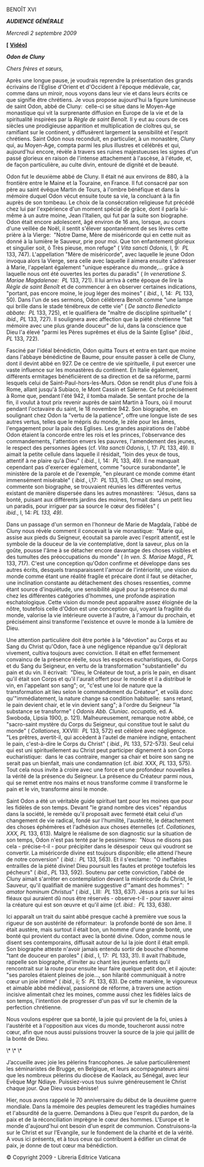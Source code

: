 BENOÎT XVI

***AUDIENCE GÉNÉRALE***

*Mercredi 2 septembre 2009*

**\[** **[Vidéo](http://vod.vatican.va/udienza02092009.mov)\]**

***Odon de Cluny***

*Chers frères et sœurs,*

Après une longue pause, je voudrais reprendre la présentation des grands écrivains de l'Eglise d'Orient et d'Occident à l'époque médiévale, car, comme dans un miroir, nous voyons dans leur vie et dans leurs écrits ce que signifie être chrétiens. Je vous propose aujourd'hui la figure lumineuse de saint Odon, abbé de Cluny:  celle-ci se situe dans le Moyen-Age monastique qui vit la surprenante diffusion en Europe de la vie et de la spiritualité inspirées par la *Règle de saint Benoît.* Il y eut au cours de ces siècles une prodigieuse apparition et multiplication de cloîtres qui, se ramifiant sur le continent, y diffusèrent largement la sensibilité et l'esprit chrétiens. Saint Odon nous reconduit, en particulier, à un monastère, *Cluny* qui, au Moyen-Age, compta parmi les plus illustres et célébrés et qui, aujourd'hui encore, révèle à travers ses ruines majestueuses les signes d'un passé glorieux en raison de l'intense attachement à l'ascèse, à l'étude, et, de façon particulière, au culte divin, entouré de dignité et de beauté.

Odon fut le deuxième abbé de Cluny. Il était né aux environs de 880, à la frontière entre le Maine et la Touraine, en France. Il fut consacré par son père au saint évêque Martin de Tours, à l'ombre bénéfique et dans la mémoire duquel Odon vécut ensuite toute sa vie, la concluant à la fin auprès de son tombeau. Le choix de la consécration religieuse fut précédé chez lui par l'expérience d'un moment spécial de grâce, dont il parla lui-même à un autre moine, Jean l'Italien, qui fut par la suite son biographe. Odon était encore adolescent, âgé environ de 16 ans, lorsque, au cours d'une veillée de Noël, il sentit s'élever spontanément de ses lèvres cette prière à la Vierge:  "Notre Dame, Mère de miséricorde qui en cette nuit as donné à la lumière le Sauveur, prie pour moi. Que ton enfantement glorieux et singulier soit, ô Très pieuse, mon refuge" ( *Vita sancti Odonis,* I, 9:  *PL* 133, 747). L'appellation "Mère de miséricorde", avec laquelle le jeune Odon invoqua alors la Vierge, sera celle avec laquelle il aimera ensuite s'adresser à Marie, l'appelant également "unique espérance du monde,... grâce à laquelle nous ont été ouvertes les portes du paradis" ( *In veneratione S. Mariae Magdalenae:  PL* 133, 721). Il lui arriva à cette époque de lire la *Règle de saint Benoît* et de commencer à en observer certaines indications, "portant, pas encore moine, le joug léger des moines" ( *ibid.,* I, 14:  *PL* 133, 50). Dans l'un de ses sermons, Odon célébrera Benoît comme "une lampe qui brille dans le stade ténébreux de cette vie" ( *De sancto Benedicto abbate:  PL* 133, 725), et le qualifiera de "maître de discipline spirituelle" ( *ibid., PL* 133, 727). Il soulignera avec affection que la piété chrétienne "fait mémoire avec une plus grande douceur" de lui, dans la conscience que Dieu l'a élevé "parmi les Pères suprêmes et élus de la Sainte Eglise" *(ibid.*, *PL* 133, 722).

Fasciné par l'idéal bénédictin, Odon quitta Tours et entra en tant que moine dans l'abbaye bénédictine de Baume, pour ensuite passer à celle de Cluny, dont il devint abbé en 927. De ce centre de vie spirituelle, il put exercer une vaste influence sur les monastères du continent. En Italie également, différents ermitages bénéficièrent de sa direction et de sa réforme, parmi lesquels celui de Saint-Paul-hors-les-Murs. Odon se rendit plus d'une fois à Rome, allant jusqu'à Subiaco, le Mont Cassin et Salerne. Ce fut précisément à Rome que, pendant l'été 942, il tomba malade. Se sentant proche de la fin, il voulut à tout prix revenir auprès de saint Martin à Tours, où il mourut pendant l'octavaire du saint, le 18 novembre 942. Son biographe, en soulignant chez Odon la "vertu de la patience", offre une longue liste de ses autres vertus, telles que le mépris du monde, le zèle pour les âmes, l'engagement pour la paix des Eglises. Les grandes aspirations de l'abbé Odon étaient la concorde entre les rois et les princes, l'observance des commandements, l'attention envers les pauvres, l'amendement des jeunes, le respect des personnes âgées (cf. *Vita sancti Odonis*, I, 17: *PL* 133, 49). Il aimait la petite cellule dans laquelle il résidait, "loin des yeux de tous, attentif à ne plaire qu'à Dieu" ( *ibid.*, I, 14:  *PL* 133, 49). Il ne manquait cependant pas d'exercer également, comme "source surabondante", le ministère de la parole et de l'exemple, "en pleurant ce monde comme étant immensément misérable" ( *ibid*., i,17:  *PL* 133, 51). Chez un seul moine, commente son biographe, se trouvaient réunies les différentes vertus existant de manière dispersée dans les autres monastères:  "Jésus, dans sa bonté, puisant aux différents jardins des moines, formait dans un petit lieu un paradis, pour irriguer par sa source le cœur des fidèles" ( *ibid.*, I, 14: *PL 133, 49).*

Dans un passage d'un sermon en l'honneur de Marie de Magdala, l'abbé de Cluny nous révèle comment il concevait la vie monastique:  "Marie qui, assise aux pieds du Seigneur, écoutait sa parole avec l'esprit attentif, est le symbole de la douceur de la vie contemplative, dont la saveur, plus on la goûte, pousse l'âme à se détacher encore davantage des choses visibles et des tumultes des préoccupations du monde" ( *In ven. S. Mariae Magd., PL* 133, 717). C'est une conception qu'Odon confirme et développe dans ses autres écrits, desquels transparaissent l'amour de l'intériorité, une vision du monde comme étant une réalité fragile et précaire dont il faut se détacher, une inclination constante au détachement des choses ressenties, comme étant source d'inquiétude, une sensibilité aiguë pour la présence du mal chez les différentes catégories d'hommes, une profonde aspiration eschatologique. Cette vision du monde peut apparaître assez éloignée de la nôtre, toutefois celle d'Odon est une conception qui, voyant la fragilité du monde, valorise la vie intérieure ouverte à l'autre, à l'amour du prochain, et précisément ainsi transforme l'existence et ouvre le monde à la lumière de Dieu.

Une attention particulière doit être portée à la "dévotion" au Corps et au Sang du Christ qu'Odon, face à une négligence répandue qu'il déplorait vivement, cultiva toujours avec conviction. Il était en effet fermement convaincu de la présence réelle, sous les espèces eucharistiques, du Corps et du Sang du Seigneur, en vertu de la transformation "substantielle" du pain et du vin. Il écrivait:  "Dieu, le Créateur de tout, a pris le pain, en disant qu'il était son Corps et qu'il l'aurait offert pour le monde et il a distribué le vin, en l'appelant son sang"; or, "c'est une loi de nature que la transformation ait lieu selon le commandement du Créateur", et voilà donc qu'"immédiatement, la nature change sa condition habituelle:  sans retard, le pain devient chair, et le vin devient sang"; à l'ordre du Seigneur "la substance se transforme" ( *Odonis Abb. Cluniac. occupatio,* ed. A. Swoboda, Lipsia 1900, p. 121). Malheureusement, remarque notre abbé, ce "sacro-saint mystère du Corps du Seigneur, qui constitue tout le salut du monde" ( *Collationes,* XXVIII:  *PL* 133, 572) est célébré avec négligence. "Les prêtres, avertit-il, qui accèdent à l'autel de manière indigne, entachent le pain, c'est-à-dire le Corps du Christ" ( *ibid.*, *PL* 133, 572-573). Seul celui qui est uni spirituellement au Christ peut participer dignement à son Corps eucharistique:  dans le cas contraire, manger sa chair et boire son sang ne serait pas un bienfait, mais une condamnation (cf. *ibid.* XXX, *PL* 133, 575). Tout cela nous invite à croire avec une force et une profondeur nouvelles à la vérité de la présence du Seigneur. La présence du Créateur parmi nous, qui se remet entre nos mains et nous transforme comme il transforme le pain et le vin, transforme ainsi le monde.

Saint Odon a été un véritable guide spirituel tant pour les moines que pour les fidèles de son temps. Devant "le grand nombre des vices" répandus dans la société, le remède qu'il proposait avec fermeté était celui d'un changement de vie radical, fondé sur l'humilité, l'austérité, le détachement des choses éphémères et l'adhésion aux choses éternelles (cf. *Collationes, XXX, PL* 133, 613). Malgré le réalisme de son diagnostic sur la situation de son temps, Odon n'est pas tenté par le pessimisme:  "Nous ne disons pas cela - précise-t-il - pour précipiter dans le désespoir ceux qui voudront se convertir. La miséricorde divine est toujours disponible; elle attend l'heure de notre conversion" ( *ibid.*:  *PL* 133, 563). Et il s'exclame:  "O ineffables entrailles de la piété divine! Dieu poursuit les fautes et protège toutefois les pécheurs" ( *ibid.*, *PL* 133, 592). Soutenu par cette conviction, l'abbé de Cluny aimait s'arrêter en contemplation devant la miséricorde du Christ, le Sauveur, qu'il qualifiait de manière suggestive d'"amant des hommes":  " *amator hominum Christus*" ( *ibid.*, LIII:  *PL* 133, 637). Jésus a pris sur lui les fléaux qui auraient dû nous être réservés - observe-t-il - pour sauver ainsi la créature qui est son œuvre et qu'il aime (cf. *ibid.*:  *PL* 133, 638).

Ici apparaît un trait du saint abbé presque caché à première vue sous la rigueur de son austérité de réformateur:  la profonde bonté de son âme. Il était austère, mais surtout il était bon, un homme d'une grande bonté, une bonté qui provient du contact avec la bonté divine. Odon, comme nous le disent ses contemporains, diffusait autour de lui la joie dont il était empli. Son biographe atteste n'avoir jamais entendu sortir de bouche d'homme "tant de douceur en paroles" ( *ibid.*, I, 17:  *PL* 133, 31). Il avait l'habitude, rappelle son biographe, d'inviter au chant les jeunes enfants qu'il rencontrait sur la route pour ensuite leur faire quelque petit don, et il ajoute:  "ses paroles étaient pleines de joie..., son hilarité communiquait à notre cœur un joie intime" ( *ibid.*, ii; 5:  *PL* 133, 63). De cette manière, le vigoureux et aimable abbé médiéval, passionné de réforme, à travers une action incisive alimentait chez les moines, comme aussi chez les fidèles laïcs de son temps, l'intention de progresser d'un pas vif sur le chemin de la perfection chrétienne.

Nous voulons espérer que sa bonté, la joie qui provient de la foi, unies à l'austérité et à l'opposition aux vices du monde, toucheront aussi notre cœur, afin que nous aussi puissions trouver la source de la joie qui jaillit de la bonté de Dieu.

\\* \\* \\*

J’accueille avec joie les pèlerins francophones. Je salue particulièrement les séminaristes de Brugge, en Belgique, et leurs accompagnateurs ainsi que les nombreux pèlerins du diocèse de Kaolack, au Sénégal, avec leur Evêque Mgr Ndiaye. Puissiez-vous tous suivre généreusement le Christ chaque jour. Que Dieu vous bénisse!

Hier, nous avons rappelé le 70 anniversaire du début de la deuxième guerre mondiale. Dans la mémoire des peuples demeurent les tragédies humaines et l'absurdité de la guerre. Demandons à Dieu que l'esprit du pardon, de la paix et de la réconciliation imprègne le cœur des hommes. L'Europe et le monde d'aujourd'hui ont besoin d'un esprit de communion. Construisons-la sur le Christ et sur l'Evangile, sur le fondement de la charité et de la vérité. A vous ici présents, et à tous ceux qui contribuent à édifier un climat de paix, je donne de tout cœur ma bénédiction.

© Copyright 2009 - Libreria Editrice Vaticana